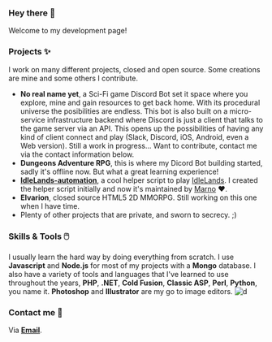 ### Hey there 👋

Welcome to my development page!

### Projects ✨

I work on many different projects, closed and open source. Some creations are mine and some others I contribute.

* **No real name yet**, a Sci-Fi game Discord Bot set it space where you explore, mine and gain resources to get back home. With its procedural universe the posibilities are endless. This bot is also built on a micro-service infrastructure backend where Discord is just a client that talks to the game server via an API. This opens up the possibilities of having any kind of client connect and play (Slack, Discord, iOS, Android, even a Web version). Still a work in progress... Want to contribute, contact me via the contact information below.
* **Dungeons Adventure RPG**, this is where my Dicord Bot building started, sadly it's offline now. But what a great learning experience!
* **[IdleLands-automation](https://github.com/the-crazyball/idleLands-automation)**, a cool helper script to play [IdleLands](https://play.idle.land/). I created the helper script initially and now it's maintained by [Marno](https://github.com/marnovandermaas) ❤️.
* **Elvarion**, closed source HTML5 2D MMORPG. Still working on this one when I have time.
* Plenty of other projects that are private, and sworn to secrecy. ;)

### Skills & Tools 🖱️

I usually learn the hard way by doing everything from scratch. I use **Javascript** and **Node.js** for most of my projects with a **Mongo** database. I also have a variety of tools and languages that I've learned to use throughout the years, **PHP**, **.NET**, **Cold Fusion**, **Classic ASP**, **Perl**, **Python**, you name it. **Photoshop** and **Illustrator** are my go to image editors. ![d]([https://bit.ly/3MoRAh4])

### Contact me 🤝

Via **[Email](http://mailto:me@torsin.dev)**.


<!--
**the-crazyball/the-crazyball** is a ✨ _special_ ✨ repository because its `README.md` (this file) appears on your GitHub profile.

Here are some ideas to get you started:

- 🔭 I’m currently working on ...
- 🌱 I’m currently learning ...
- 👯 I’m looking to collaborate on ...
- 🤔 I’m looking for help with ...
- 💬 Ask me about ...
- 📫 How to reach me: ...
- 😄 Pronouns: ...
- ⚡ Fun fact: ...
-->
